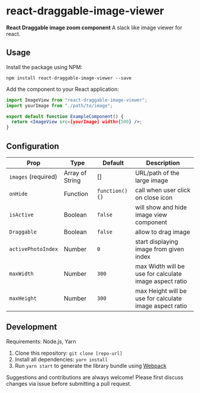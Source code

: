 # react-draggable-image-viewer

**React Draggable image zoom component**
A slack like image viewer for react.

<!-- <p align="center">
  <img src=".github/demo.gif" width=600 alt="Demo">
</p> -->

## Usage

Install the package using NPM:

```
npm install react-draggable-image-viewer --save
```

Add the component to your React application:

```jsx
import ImageView from "react-draggable-image-viewer";
import yourImage from "./path/to/image";

export default function ExampleComponent() {
  return <ImageView src=[yourImage] width={500} />;
}
```

## Configuration

| Prop             | Type          | Default    | Description                                                                                                                                                      |
| ---------------- | ------------- | ---------- | ---------------------------------------------------------------------------------------------------------------------------------------------------------------- |
| `images` (required) | Array of String | []          | URL/path of the large image                                                                                                                                      |
| `onHide`         | Function | `function() {}`   |   call when user click on close icon                                                                                                           |
| `isActive`          | Boolean| `false`   | will show and hide image view component                                                                                                                |
| `Draggable`      | Boolean        | `false`       | allow to drag image
| `activePhotoIndex`      | Number        | `0`       | start displaying image from given index
| `maxWidth`      | Number        | `300`       | max Width will be use for calculate image aspect ratio
| `maxHeight`      | Number        | `300`       | max Height will be use for calculate image aspect ratio


## Development

Requirements: Node.js, Yarn

1. Clone this repository: `git clone [repo-url]`
2. Install all dependencies: `yarn install`
3. Run `yarn start` to generate the library bundle using [Webpack](https://webpack.js.org/)

Suggestions and contributions are always welcome! Please first discuss changes via issue before submitting a pull request.
